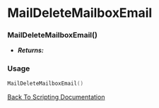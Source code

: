# MailDeleteMailboxEmail

### MailDeleteMailboxEmail()
- ***Returns:*** 

### Usage

```Lua
MailDeleteMailboxEmail()
```


[Back To Scripting Documentation](../README.md)

